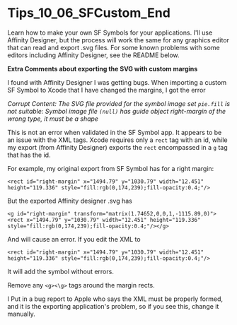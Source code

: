 # Tips_10_06_SFCustom_End
Learn how to make your own SF Symbols for your applications. I'll use Affinity Designer, but the process will work the same for any graphics editor that can read and export .svg files. For some known problems with some editors including Affinity Designer, see the README below. 

**Extra Comments about exporting the SVG with custom margins**

I found with Affinity Designer I was getting bugs. 
When importing a custom SF Symbol to Xcode that I have changed the margins, I got the error

*Corrupt Content: The SVG file provided for the symbol image set `pie.fill` is not suitable: Symbol image file `(null)` has guide object right-margin of the wrong type, it must be a shape*

This is not an error when validated in the SF Symbol app.  It appears to be an issue with the XML tags. Xcode requires only a `rect`   tag with an id, while my export (from Affinity Designer) exports the  `rect` encompassed in a `g` tag that has the id.   

For example, my  original export from SF Symbol has for a right margin: 

`<rect id="right-margin" x="1494.79" y="1030.79" width="12.451" height="119.336" style="fill:rgb(0,174,239);fill-opacity:0.4;"/>`


But the exported Affinity designer .svg has 

`<g id="right-margin" transform="matrix(1.74652,0,0,1,-1115.89,0)"><rect x="1494.79" y="1030.79" width="12.451" height="119.336" style="fill:rgb(0,174,239);fill-opacity:0.4;"/></g>`

And will cause an error. If you edit the XML to

 `<rect id="right-margin" x="1494.79" y="1030.79" width="12.451" height="119.336" style="fill:rgb(0,174,239);fill-opacity:0.4;"/>`

It will add the symbol without errors. 

Remove any `<g><\g>` tags around the margin rects. 

I Put in a bug report to Apple who says the XML must be properly formed, and it is the exporting application's problem, so if you see this, change it manually. 
